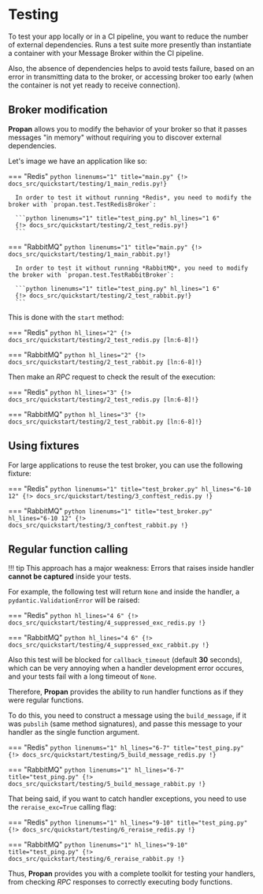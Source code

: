# Testing

To test your app locally or in a CI pipeline, you want to reduce the number of external dependencies.
Runs a test suite more presently than instantiate a container with your Message Broker within the CI pipeline.

Also, the absence of dependencies helps to avoid tests failure, based on an error in transmitting data to the broker, or accessing broker too early (when the container is not yet ready to receive connection).

## Broker modification

**Propan** allows you to modify the behavior of your broker so that it passes messages "in memory" without requiring you to discover external dependencies.

Let's image we have an application like so:

=== "Redis"
      ```python linenums="1" title="main.py"
      {!> docs_src/quickstart/testing/1_main_redis.py!}
      ```

      In order to test it without running *Redis*, you need to modify the broker with `propan.test.TestRedisBroker`:

      ```python linenums="1" title="test_ping.py" hl_lines="1 6"
      {!> docs_src/quickstart/testing/2_test_redis.py!}
      ```

=== "RabbitMQ"
      ```python linenums="1" title="main.py"
      {!> docs_src/quickstart/testing/1_main_rabbit.py!}
      ```

      In order to test it without running *RabbitMQ*, you need to modify the broker with `propan.test.TestRabbitBroker`:

      ```python linenums="1" title="test_ping.py" hl_lines="1 6"
      {!> docs_src/quickstart/testing/2_test_rabbit.py!}
      ```

This is done with the `start` method:

=== "Redis"
      ```python hl_lines="2"
      {!> docs_src/quickstart/testing/2_test_redis.py [ln:6-8]!}
      ```

=== "RabbitMQ"
      ```python hl_lines="2"
      {!> docs_src/quickstart/testing/2_test_rabbit.py [ln:6-8]!}
      ```

Then make an *RPC* request to check the result of the execution:

=== "Redis"
      ```python hl_lines="3"
      {!> docs_src/quickstart/testing/2_test_redis.py [ln:6-8]!}
      ```

=== "RabbitMQ"
      ```python hl_lines="3"
      {!> docs_src/quickstart/testing/2_test_rabbit.py [ln:6-8]!}
      ```

## Using fixtures

For large applications to reuse the test broker, you can use the following fixture:

=== "Redis"
      ```python linenums="1" title="test_broker.py" hl_lines="6-10 12"
      {!> docs_src/quickstart/testing/3_conftest_redis.py !}
      ```

=== "RabbitMQ"
      ```python linenums="1" title="test_broker.py" hl_lines="6-10 12"
      {!> docs_src/quickstart/testing/3_conftest_rabbit.py !}
      ```

## Regular function calling

!!! tip
      This approach has a major weakness: Errors that raises inside handler **cannot be captured** inside your tests.

For example, the following test will return `None` and inside the handler, a `pydantic.ValidationError` will be raised:

=== "Redis"
      ```python hl_lines="4 6"
      {!> docs_src/quickstart/testing/4_suppressed_exc_redis.py !}
      ```

=== "RabbitMQ"
      ```python hl_lines="4 6"
      {!> docs_src/quickstart/testing/4_suppressed_exc_rabbit.py !}
      ```

Also this test will be blocked for `callback_timeout` (default **30** seconds), which can be very annoying when a handler development error occures, and your tests fail with a long timeout of `None`.

Therefore, **Propan** provides the ability to run handler functions as if they were regular functions.

To do this, you need to construct a message using the `build_message`, if it was `pubslih` (same method signatures), and passe this message to your handler as the single function argument.

=== "Redis"
      ```python linenums="1" hl_lines="6-7" title="test_ping.py"
      {!> docs_src/quickstart/testing/5_build_message_redis.py !}
      ```

=== "RabbitMQ"
      ```python linenums="1" hl_lines="6-7" title="test_ping.py"
      {!> docs_src/quickstart/testing/5_build_message_rabbit.py !}
      ```

That being said, if you want to catch handler exceptions, you need to use the `reraise_exc=True` calling flag:

=== "Redis"
      ```python linenums="1" hl_lines="9-10" title="test_ping.py"
      {!> docs_src/quickstart/testing/6_reraise_redis.py !}
      ```

=== "RabbitMQ"
      ```python linenums="1" hl_lines="9-10" title="test_ping.py"
      {!> docs_src/quickstart/testing/6_reraise_rabbit.py !}
      ```

Thus, **Propan** provides you with a complete toolkit for testing your handlers, from checking *RPC* responses to correctly executing body functions.
